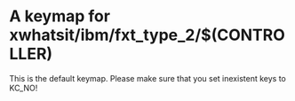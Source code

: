 # A keymap for xwhatsit/ibm/fxt_type_2/$(CONTROLLER)

This is the default keymap.
Please make sure that you set inexistent keys to KC_NO!
